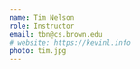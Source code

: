 ```yaml
---
name: Tim Nelson
role: Instructor
email: tbn@cs.brown.edu
# website: https://kevinl.info
photo: tim.jpg
---
```


<!-- [Schedule an appointment](#){: .btn .btn-outline } -->
